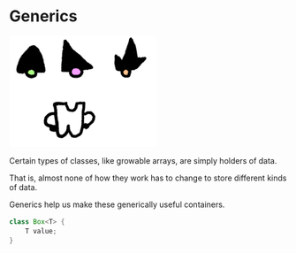 # Generics

<img src="/generics/header.png" height="200px"/>

Certain types of classes, like growable arrays, are simply holders of data.

That is, almost none of how they work has to change to
store different kinds of data.

Generics help us make these generically useful containers.

```java
class Box<T> {
    T value;
}
```

